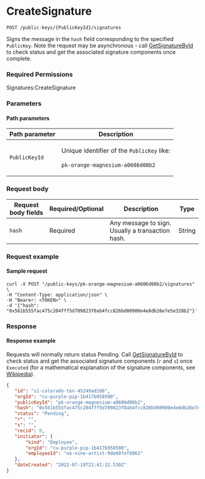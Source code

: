 # CreateSignature

`POST /public-keys/{PublicKeyId}/signatures`

Signs the message in the `hash` field corresponding to the specified `PublicKey`.  Note the request may be asynchronous - call [GetSignatureById](getsignaturebyid.md) to check status and get the associated signature components once complete.&#x20;

### Required Permissions <a href="#scopes" id="scopes"></a>

Signatures:CreateSignature

### Parameters <a href="#request-body" id="request-body"></a>

#### Path parameters <a href="#path-parameters" id="path-parameters"></a>

| Path parameter | Description                                                                                                     |
| -------------- | --------------------------------------------------------------------------------------------------------------- |
| `PublicKeyId`  | <p>Unique identifier of the <code>PublicKey</code> like:<br><br><code>pk-orange-magnesium-a0606d08b2</code></p> |

### Request body <a href="#request-example.1" id="request-example.1"></a>

| Request body fields | Required/Optional | Description                                       | Type   |
| ------------------- | ----------------- | ------------------------------------------------- | ------ |
| `hash`              | Required          | Any message to sign.  Usually a transaction hash. | String |

### Request example <a href="#request-example.1" id="request-example.1"></a>

#### Sample request <a href="#sample-request" id="sample-request"></a>

```shell
curl -X POST "/public-keys/pk-orange-magnesium-a0606d08b2/signatures" \
-H "Content-Type: application/json" \
-H "Bearer: <TOKEN>" \
-d '{"hash": "0x561b555fac475c204fff5d709823f0ab4fcc826bd00900e4e8db26e7e5e328b2"}'
```

### Response <a href="#response" id="response"></a>

#### Response example <a href="#response-example" id="response-example"></a>

Requests will normally return status Pending.  Call [GetSignatureById](getsignaturebyid.md) to check status and get the associated signature components (`r` and `s`) once `Executed` (for a mathematical explanation of the signature components, see [Wikipedia](https://en.wikipedia.org/wiki/Elliptic\_Curve\_Digital\_Signature\_Algorithm)). &#x20;

```json
{
   "id": "si-colorado-ten-45249ad166",
   "orgId": "cu-purple-pip-1b417b958500",
   "publicKeyId": "pk-orange-magnesium-a0606d08b2",
   "hash": "0x561b555fac475c204fff5d709823f0ab4fcc826bd00900e4e8db26e7e5e328b2",
   "status": "Pending",
   "r": "",
   "s": "",
   "recid": 0,
   "initiator": {
       "kind": "Employee",
       "orgId": "cu-purple-pip-1b417b958500",
       "employeeId": "oe-nine-artist-9de60fef6963"
   },
   "dateCreated": "2022-07-19T21:41:32.530Z"
}
```
